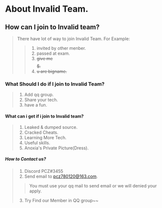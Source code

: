 # About Invalid Team.

<!--
Learning more tech and make friend.
-->

## How can I join to Invalid team?
> There have lot of way to join Invalid Team.
> For Example:
>> 1. invited by other menber.
>> 2. passed at exam.
>> 3. ~~give me $$$$$$$$$.~~
>> 4. ~~u are bigname.~~

### What Should I do if I join to Invalid Team?
> 1. Add qq group.
> 2. Share your tech.
> 3. have a fun.

#### What can i get if i join to Invalid team?
> 1. Leaked & dumped source.
> 2. Cracked Cheats.
> 3. Learning More Tech.
> 4. Useful skills.
> 5. Anoxia's Private Picture(Dress).

##### How to Contact us?
> 1. Discord PCZ#3455
> 2. Send email to pcz780120@163.com.
>> You must use your qq mail to send email or we will denied your apply.
> 3. Try Find our Member in QQ group~~

